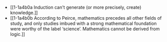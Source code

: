 - [[1-1a4b0a Induction can't generate (or more precisely, create) knowledge.]]
- [[1-1a4b0b According to Peirce, mathematics precedes all other fields of study, and only studies imbued with a strong mathematical foundation were worthy of the label ‘science’. Mathematics cannot be derived from logic.]]
